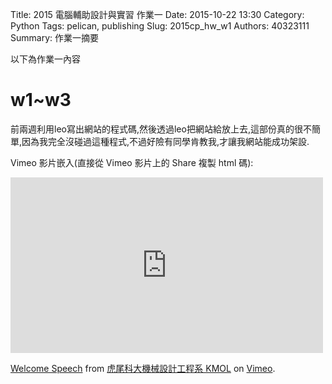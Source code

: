 Title: 2015 電腦輔助設計與實習 作業一
Date: 2015-10-22 13:30
Category: Python
Tags: pelican, publishing
Slug: 2015cp_hw_w1
Authors: 40323111
Summary: 作業一摘要

以下為作業一內容






w1~w3
============

前兩週利用leo寫出網站的程式碼,然後透過leo把網站給放上去,這部份真的很不簡單,因為我完全沒碰過這種程式,不過好險有同學肯教我,才讓我網站能成功架設.





Vimeo 影片嵌入(直接從 Vimeo 影片上的 Share 複製 html 碼):

<iframe src="https://player.vimeo.com/video/137724068" width="500" height="281" frameborder="0" webkitallowfullscreen mozallowfullscreen allowfullscreen></iframe> <p><a href="https://vimeo.com/137724068">Welcome Speech</a> from <a href="https://vimeo.com/user24079973">虎尾科大機械設計工程系 KMOL</a> on <a href="https://vimeo.com">Vimeo</a>.</p>
